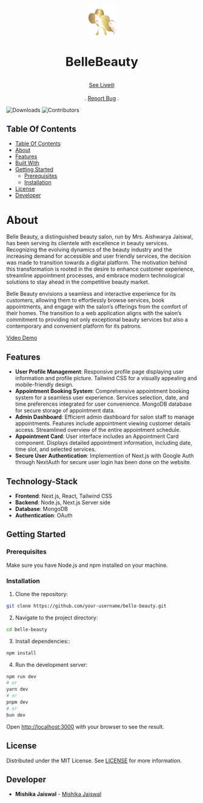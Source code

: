 <p align="center">
  <a href="https://github.com/mishikaa/BelleBeauty">
    <img src="https://github.com/mishikaa/BelleBeauty/blob/main/public/logo/belleBeauty.png" alt="logo" width="85" height="80">
  </a>

# **<h3 align="center">BelleBeauty</h3>**

  <p align="center">
    <a href="https://bellebeauty.vercel.app/">See Live🌐</a>
    <br/>
    <br/>
    .
    <a href="https://github.com/mishikaa/BelleBeauty/issues">Report Bug</a>
    .
  </p>
</p>

![Downloads](https://img.shields.io/github/downloads/mishikaa/BelleBeauty/total) 
![Contributors](https://img.shields.io/github/contributors/mishikaa/BelleBeauty?color=dark-green) 

## Table Of Contents

- [Table Of Contents](#table-of-contents)
- [About](#about)
- [Features](#features)
- [Built With](#technology-stack)
- [Getting Started](#getting-started)
  - [Prerequisites](#prerequisites)
  - [Installation](#installation)
- [License](#license)
- [Developer](#developer)

# About
Belle Beauty, a distinguished beauty salon, run by Mrs. Aishwarya Jaiswal, has been serving its clientele with excellence in beauty services. Recognizing the evolving
dynamics of the beauty industry and the increasing demand for accessible and user friendly services, the decision was made to transition towards a digital platform. The
motivation behind this transformation is rooted in the desire to enhance customer experience, streamline appointment processes, and embrace modern technological solutions
to stay ahead in the competitive beauty market.

Belle Beauty envisions a seamless and interactive experience for its customers, allowing them to effortlessly browse services, book appointments, and engage with the
salon’s offerings from the comfort of their homes. The transition to a web application aligns with the salon’s commitment to providing not only exceptional beauty services
but also a contemporary and convenient platform for its patrons.

<a href="https://github.com/mishikaa/BelleBeauty/tree/main/live_demo">Video Demo</a>
   
## Features

- **User Profile Management**:
Responsive profile page displaying user information and profile picture.
Tailwind CSS for a visually appealing and mobile-friendly design.
- **Appointment Booking System**:
Comprehensive appointment booking system for a seamless user experience.
Services selection, date, and time preferences integrated for user convenience.
MongoDB database for secure storage of appointment data.
- **Admin Dashboard**:
Efficient admin dashboard for salon staff to manage appointments.
Features include appointment viewing customer details access.
Streamlined overview of the entire appointment schedule.
- **Appointment Card**:
User interface includes an Appointment Card component.
Displays detailed appointment information, including date, time slot, and selected services.
- **Secure User Authentication**:
Implemention of Next.js with Google Auth through NextAuth for secure user login has been done on the website.

## Technology-Stack

- **Frontend**: Next.js, React, Tailwind CSS
- **Backend**: Node.js, Next.js Server side
- **Database**: MongoDB
- **Authentication**: OAuth

## Getting Started

### Prerequisites

Make sure you have Node.js and npm installed on your machine.

### Installation

1. Clone the repository:

```bash
git clone https://github.com/your-username/belle-beauty.git
```

2. Navigate to the project directory:

```bash
cd belle-beauty
```

3. Install dependencies::

```bash
npm install
```

4. Run the development server:

```bash
npm run dev
# or
yarn dev
# or
pnpm dev
# or
bun dev
```

Open [http://localhost:3000](http://localhost:3000) with your browser to see the result.

## License
Distributed under the MIT License. See [LICENSE](https://github.com/mishikaa/BelleBeauty/blob/main/LICENSE.md) for more information.

## Developer 
* **Mishika Jaiswal** - [Mishika Jaiswal](https://github.com/mishikaa/)
